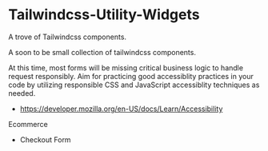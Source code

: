 # Tailwindcss-Utility-Widgets
A trove of Tailwindcss components.


A soon to be small collection of tailwindcss components.

At this time, most forms will be missing critical business logic to handle request responsibly.
Aim for practicing good accessiblity practices in your code by utilizing responsible CSS and JavaScript accessiblity techniques as needed.
 - https://developer.mozilla.org/en-US/docs/Learn/Accessibility

Ecommerce
- Checkout Form
